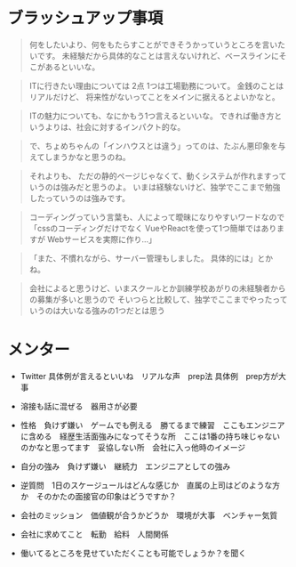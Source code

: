 # ブラッシュアップ事項

>何をしたいより、何をもたらすことができそうかっていうところを言いたいです。
未経験だから具体的なことは言えないけれど、ベースラインにそこがあるといいな。

>ITに行きたい理由については
2点
1つは工場勤務について。
金銭のことはリアルだけど、
将来性がないってことをメインに据えるとよいかなと。

>ITの魅力についても、なにかもう1つ言えるといいな。
できれば働き方というよりは、社会に対するインパクト的な。

>で、ちょめちゃんの「インハウスとは違う」ってのは、たぶん悪印象を与えてしまうかなと思うのね。

>それよりも、
ただの静的ページじゃなくて、動くシステムが作れますっていうのは強みだと思うのよ。
いまは経験ないけど、独学でここまで勉強したっていうのは強みです。

>コーディングっていう言葉も、人によって曖昧になりやすいワードなので
「cssのコーディングだけでなく
VueやReactを使って1つ簡単ではありますが
Webサービスを実際に作り…」

>「また、不慣れながら、サーバー管理もしました。
具体的には」とかね。

>会社によると思うけど、いまスクールとか訓練学校あがりの未経験者からの募集が多いと思うので
そいつらと比較して、独学でここまでやったっていうのは大いなる強みの1つだとは思う

# メンター
- Twitter 具体例が言えるといいね　リアルな声　prep法  具体例　prep方が大事
- 溶接も話に混ぜる　器用さが必要　
- 性格　負けず嫌い　ゲームでも例える　勝てるまで練習　ここもエンジニアに含める　経歴生活面強みになってそうな所　ここは1番の持ち味じゃないのかなと思ってます　妥協しない所　会社に入っ他時のイメージ　
- 自分の強み　負けず嫌い　継続力　エンジニアとしての強み　

- 逆質問　1日のスケージュールはどんな感じか　直属の上司はどのような方か　そのかたの面接官の印象はどうですか？
- 会社のミッション　価値観が合うかどうか　環境が大事　ベンチャー気質　
- 会社に求めてこと　転勤　給料　人間関係
- 働いてるところを見せていただくことも可能でしょうか？を聞く
